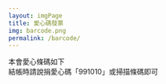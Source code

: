 ```yaml
---
layout: imgPage
title: 愛心碼發票
img: barcode.png
permalink: /barcode/
---
```


本會愛心條碼如下<br/>
結帳時請說捐愛心碼「991010」或掃描條碼即可
